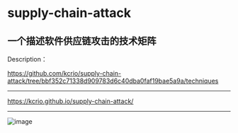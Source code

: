 # supply-chain-attack
一个描述软件供应链攻击的技术矩阵
------
Description：

https://github.com/kcrio/supply-chain-attack/tree/bbf352c71338d909783d6c40dba0faf19bae5a9a/techniques

------


https://kcrio.github.io/supply-chain-attack/

------


![image](https://github.com/kcrio/supply-chain-attack/assets/96735391/3f64a6c7-1394-4e4a-a8e4-46773c262493)


